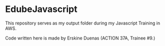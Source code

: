 # EdubeJavascript
This repository serves as my output folder during my Javascript Training in AWS.


Code written here is made by Erskine Duenas (ACTION 37A, Trainee #9.)
